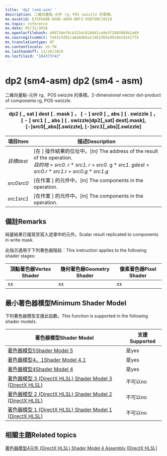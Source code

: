 ```yaml
---
title: 'dp2 (sm4-asm) '
description: 二維向量點-元件 rg、POS swizzle 的乘積。
ms.assetid: E35F6A8B-6D8E-4660-B0F3-95B76BC19229
ms.topic: reference
ms.date: 05/31/2018
ms.openlocfilehash: d4073def6cb315dc0268d1ce8e3f28039b9b2a69
ms.sourcegitcommit: fe03c5d92ca6a0d66a114b2303e99c0a19241ffb
ms.translationtype: HT
ms.contentlocale: zh-TW
ms.lasthandoff: 11/20/2019
ms.locfileid: "104373742"
---
```

# <a name="dp2-sm4---asm"></a><span data-ttu-id="76feb-103">dp2 (sm4-asm) </span><span class="sxs-lookup"><span data-stu-id="76feb-103">dp2 (sm4 - asm)</span></span>

<span data-ttu-id="76feb-104">二維向量點-元件 rg、POS swizzle 的乘積。</span><span class="sxs-lookup"><span data-stu-id="76feb-104">2-dimensional vector dot-product of components rg, POS-swizzle.</span></span>



| <span data-ttu-id="76feb-105">dp2 \[ \_ sat \] dest \[ . mask \] ， \[ - \] src0 \[ \_ abs \] \[ . swizzle \] ， \[ - \] src1 \[ \_ abs \] \[ . swizzle\]</span><span class="sxs-lookup"><span data-stu-id="76feb-105">dp2\[\_sat\] dest\[.mask\], \[-\]src0\[\_abs\]\[.swizzle\], \[-\]src1\[\_abs\]\[.swizzle\]</span></span> |
|--------------------------------------------------------------------------------------------|



 



| <span data-ttu-id="76feb-106">項目</span><span class="sxs-lookup"><span data-stu-id="76feb-106">Item</span></span>                                                            | <span data-ttu-id="76feb-107">描述</span><span class="sxs-lookup"><span data-stu-id="76feb-107">Description</span></span>                                                                                                                    |
|-----------------------------------------------------------------|--------------------------------------------------------------------------------------------------------------------------------|
| <span data-ttu-id="76feb-108"><span id="dest"></span><span id="DEST"></span>*目標*</span><span class="sxs-lookup"><span data-stu-id="76feb-108"><span id="dest"></span><span id="DEST"></span>*dest*</span></span><br/> | <span data-ttu-id="76feb-109">\[在 \] 操作結果的位址中。</span><span class="sxs-lookup"><span data-stu-id="76feb-109">\[in\] The address of the result of the operation.</span></span> <br/> <span data-ttu-id="76feb-110">*目的地*  = *src0. r* \* *src1. r*  +  *src0.* g \* *src1. g*</span><span class="sxs-lookup"><span data-stu-id="76feb-110">*dest* = *src0.r* \* *src1.r* + *src0.g* \* *src1.g*</span></span><br/> |
| <span data-ttu-id="76feb-111"><span id="src0"></span><span id="SRC0"></span>*src0*</span><span class="sxs-lookup"><span data-stu-id="76feb-111"><span id="src0"></span><span id="SRC0"></span>*src0*</span></span><br/> | <span data-ttu-id="76feb-112">\[在作業 \] 的元件中。</span><span class="sxs-lookup"><span data-stu-id="76feb-112">\[in\] The components in the operation.</span></span><br/>                                                                             |
| <span data-ttu-id="76feb-113"><span id="src1"></span><span id="SRC1"></span>*src1*</span><span class="sxs-lookup"><span data-stu-id="76feb-113"><span id="src1"></span><span id="SRC1"></span>*src1*</span></span><br/> | <span data-ttu-id="76feb-114">\[在作業 \] 的元件中。</span><span class="sxs-lookup"><span data-stu-id="76feb-114">\[in\] The components in the operation.</span></span><br/>                                                                             |



 

## <a name="remarks"></a><span data-ttu-id="76feb-115">備註</span><span class="sxs-lookup"><span data-stu-id="76feb-115">Remarks</span></span>

<span data-ttu-id="76feb-116">純量結果已複寫至寫入遮罩中的元件。</span><span class="sxs-lookup"><span data-stu-id="76feb-116">Scalar result replicated to components in write mask.</span></span>

<span data-ttu-id="76feb-117">此指示適用于下列著色器階段：</span><span class="sxs-lookup"><span data-stu-id="76feb-117">This instruction applies to the following shader stages:</span></span>



| <span data-ttu-id="76feb-118">頂點著色器</span><span class="sxs-lookup"><span data-stu-id="76feb-118">Vertex Shader</span></span> | <span data-ttu-id="76feb-119">幾何著色器</span><span class="sxs-lookup"><span data-stu-id="76feb-119">Geometry Shader</span></span> | <span data-ttu-id="76feb-120">像素著色器</span><span class="sxs-lookup"><span data-stu-id="76feb-120">Pixel Shader</span></span> |
|---------------|-----------------|--------------|
| <span data-ttu-id="76feb-121">x</span><span class="sxs-lookup"><span data-stu-id="76feb-121">x</span></span>             | <span data-ttu-id="76feb-122">x</span><span class="sxs-lookup"><span data-stu-id="76feb-122">x</span></span>               | <span data-ttu-id="76feb-123">x</span><span class="sxs-lookup"><span data-stu-id="76feb-123">x</span></span>            |



 

## <a name="minimum-shader-model"></a><span data-ttu-id="76feb-124">最小著色器模型</span><span class="sxs-lookup"><span data-stu-id="76feb-124">Minimum Shader Model</span></span>

<span data-ttu-id="76feb-125">下列著色器模型支援此函數。</span><span class="sxs-lookup"><span data-stu-id="76feb-125">This function is supported in the following shader models.</span></span>



| <span data-ttu-id="76feb-126">著色器模型</span><span class="sxs-lookup"><span data-stu-id="76feb-126">Shader Model</span></span>                                              | <span data-ttu-id="76feb-127">支援</span><span class="sxs-lookup"><span data-stu-id="76feb-127">Supported</span></span> |
|-----------------------------------------------------------|-----------|
| [<span data-ttu-id="76feb-128">著色器模型5</span><span class="sxs-lookup"><span data-stu-id="76feb-128">Shader Model 5</span></span>](d3d11-graphics-reference-sm5.md)        | <span data-ttu-id="76feb-129">是</span><span class="sxs-lookup"><span data-stu-id="76feb-129">yes</span></span>       |
| [<span data-ttu-id="76feb-130">著色器模型4。1</span><span class="sxs-lookup"><span data-stu-id="76feb-130">Shader Model 4.1</span></span>](dx-graphics-hlsl-sm4.md)              | <span data-ttu-id="76feb-131">是</span><span class="sxs-lookup"><span data-stu-id="76feb-131">yes</span></span>       |
| [<span data-ttu-id="76feb-132">著色器模型4</span><span class="sxs-lookup"><span data-stu-id="76feb-132">Shader Model 4</span></span>](dx-graphics-hlsl-sm4.md)                | <span data-ttu-id="76feb-133">是</span><span class="sxs-lookup"><span data-stu-id="76feb-133">yes</span></span>       |
| [<span data-ttu-id="76feb-134">著色器模型 3 (DirectX HLSL) </span><span class="sxs-lookup"><span data-stu-id="76feb-134">Shader Model 3 (DirectX HLSL)</span></span>](dx-graphics-hlsl-sm3.md) | <span data-ttu-id="76feb-135">不可以</span><span class="sxs-lookup"><span data-stu-id="76feb-135">no</span></span>        |
| [<span data-ttu-id="76feb-136">著色器模型 2 (DirectX HLSL) </span><span class="sxs-lookup"><span data-stu-id="76feb-136">Shader Model 2 (DirectX HLSL)</span></span>](dx-graphics-hlsl-sm2.md) | <span data-ttu-id="76feb-137">不可以</span><span class="sxs-lookup"><span data-stu-id="76feb-137">no</span></span>        |
| [<span data-ttu-id="76feb-138">著色器模型 1 (DirectX HLSL) </span><span class="sxs-lookup"><span data-stu-id="76feb-138">Shader Model 1 (DirectX HLSL)</span></span>](dx-graphics-hlsl-sm1.md) | <span data-ttu-id="76feb-139">不可以</span><span class="sxs-lookup"><span data-stu-id="76feb-139">no</span></span>        |



 

## <a name="related-topics"></a><span data-ttu-id="76feb-140">相關主題</span><span class="sxs-lookup"><span data-stu-id="76feb-140">Related topics</span></span>

<dl> <dt>

[<span data-ttu-id="76feb-141">著色器模型4元件 (DirectX HLSL) </span><span class="sxs-lookup"><span data-stu-id="76feb-141">Shader Model 4 Assembly (DirectX HLSL)</span></span>](dx-graphics-hlsl-sm4-asm.md)
</dt> </dl>

 

 






